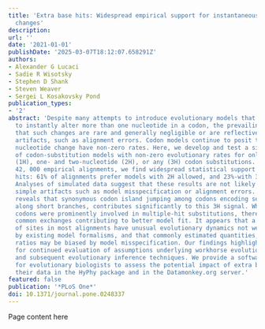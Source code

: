 ```yaml
---
title: 'Extra base hits: Widespread empirical support for instantaneous multiple-nucleotide
  changes'
description:
url: ''
date: '2021-01-01'
publishDate: '2025-03-07T18:12:07.658291Z'
authors:
- Alexander G Lucaci
- Sadie R Wisotsky
- Stephen D Shank
- Steven Weaver
- Sergei L Kosakovsky Pond
publication_types:
- '2'
abstract: 'Despite many attempts to introduce evolutionary models that permit substitutions
  to instantly alter more than one nucleotide in a codon, the prevailing wisdom remains
  that such changes are rare and generally negligible or are reflective of non-biological
  artifacts, such as alignment errors. Codon models continue to posit that only single
  nucleotide change have non-zero rates. Here, we develop and test a simple hierarchy
  of codon-substitution models with non-zero evolutionary rates for only one-nucleotide
  (1H), one- and two-nucleotide (2H), or any (3H) codon substitutions. Using over
  42, 000 empirical alignments, we find widespread statistical support for multiple
  hits: 61% of alignments prefer models with 2H allowed, and 23%-with 3H allowed.
  Analyses of simulated data suggest that these results are not likely to be due to
  simple artifacts such as model misspecification or alignment errors. Further modeling
  reveals that synonymous codon island jumping among codons encoding serine, especially
  along short branches, contributes significantly to this 3H signal. While serine
  codons were prominently involved in multiple-hit substitutions, there were other
  common exchanges contributing to better model fit. It appears that a small subset
  of sites in most alignments have unusual evolutionary dynamics not well explained
  by existing model formalisms, and that commonly estimated quantities, such as dN/dS
  ratios may be biased by model misspecification. Our findings highlight the need
  for continued evaluation of assumptions underlying workhorse evolutionary models
  and subsequent evolutionary inference techniques. We provide a software implementation
  for evolutionary biologists to assess the potential impact of extra base hits in
  their data in the HyPhy package and in the Datamonkey.org server.'
featured: false
publication: '*PLoS One*'
doi: 10.1371/journal.pone.0248337
---
```


Page content here